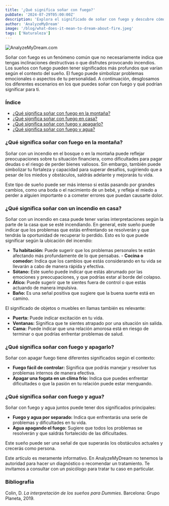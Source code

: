 ```yaml
---
title: '¿Qué significa soñar con fuego?'
pubDate: '2024-07-29T05:00:00Z'
description: 'Explora el significado de soñar con fuego y descubre cómo diferentes escenarios pueden reflejar aspectos de tu vida y emociones.'
author: 'AnalyzeMyDream'
image: '/blog/what-does-it-mean-to-dream-about-fire.jpeg'
tags: ['Naturaleza']
---
```


![AnalyzeMyDream.com](/blog/what-does-it-mean-to-dream-about-fire.jpeg)

Soñar con fuego es un fenómeno común que no necesariamente indica que tengas inclinaciones destructivas o que disfrutes provocando incendios. Los sueños con fuego pueden tener significados más profundos que varían según el contexto del sueño. El fuego puede simbolizar problemas emocionales o aspectos de tu personalidad. A continuación, desglosamos los diferentes escenarios en los que puedes soñar con fuego y qué podrían significar para ti.

### Índice

- [¿Qué significa soñar con fuego en la montaña?](#que-significa-sonar-con-fuego-en-la-montana)
- [¿Qué significa soñar con fuego en casa?](#que-significa-sonar-con-fuego-en-casa)
- [¿Qué significa soñar con fuego y apagarlo?](#que-significa-sonar-con-fuego-y-apagarlo)
- [¿Qué significa soñar con fuego y agua?](#que-significa-sonar-con-fuego-y-agua)

### ¿Qué significa soñar con fuego en la montaña?

Soñar con un incendio en el bosque o en la montaña puede reflejar preocupaciones sobre tu situación financiera, como dificultades para pagar deudas o el riesgo de perder bienes valiosos. Sin embargo, también puede simbolizar tu fortaleza y capacidad para superar desafíos, sugiriendo que a pesar de los miedos y obstáculos, saldrás adelante y mejorarás tu vida.

Este tipo de sueño puede ser más intenso si estás pasando por grandes cambios, como una boda o el nacimiento de un bebé, y refleja el miedo a perder a alguien importante o a cometer errores que puedan causarte dolor.

### ¿Qué significa soñar con un incendio en casa?

Soñar con un incendio en casa puede tener varias interpretaciones según la parte de la casa que se esté incendiando. En general, este sueño puede indicar que los problemas que estás enfrentando se resolverán y que tendrás la oportunidad de recuperar lo perdido. Esto es lo que puede significar según la ubicación del incendio:

- **Tu habitación:** Puede sugerir que los problemas personales te están afectando más profundamente de lo que pensabas. - **Cocina o comedor:** Indica que los cambios que estás considerando en tu vida se llevarán a cabo de manera rápida y efectiva.
- **Sótano:** Este sueño puede indicar que estás abrumado por las emociones y preocupaciones, y que podrías estar al borde del colapso.
- **Ático:** Puede sugerir que te sientes fuera de control o que estás actuando de manera impulsiva.
- **Baño:** Es una señal positiva que sugiere que la buena suerte está en camino.

El significado de objetos o muebles en llamas también es relevante:

- **Puerta:** Puede indicar excitación en tu vida.
- **Ventanas:** Significa que te sientes atrapado por una situación sin salida.
- **Cama:** Puede indicar que una relación amorosa está en riesgo de terminar o que podrías enfrentar problemas de salud.

### ¿Qué significa soñar con fuego y apagarlo?

Soñar con apagar fuego tiene diferentes significados según el contexto:

- **Fuego fácil de controlar:** Significa que podrás manejar y resolver tus problemas internos de manera efectiva.
- **Apagar una fogata en un clima frío:** Indica que puedes enfrentar dificultades o que la pasión en tu relación puede estar menguando.

### ¿Qué significa soñar con fuego y agua?

Soñar con fuego y agua juntos puede tener dos significados principales:

- **Fuego y agua por separado:** Indica que enfrentarás una serie de problemas y dificultades en tu vida.
- **Agua apagando el fuego:** Sugiere que todos los problemas se resolverán y que saldrás fortalecido de las dificultades.

Este sueño puede ser una señal de que superarás los obstáculos actuales y crecerás como persona.

Este artículo es meramente informativo. En AnalyzeMyDream no tenemos la autoridad para hacer un diagnóstico o recomendar un tratamiento. Te invitamos a consultar con un psicólogo para tratar tu caso en particular.

### Bibliografía

Colin, D. *La interpretación de los sueños para Dummies*. Barcelona: Grupo Planeta, 2019.